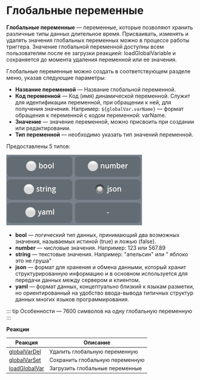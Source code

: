 # Глобальные переменные

**Глобальные переменные** — переменные, которые позволяют хранить различные типы данных длительное время. Присваивать, изменять и 
удалять значения глобальных переменных можно в процессе работы триггера. Значение глобальной переменной доступны всем пользователям 
после ее загрузки реакцией: loadGlobalVariable и сохраняется до момента удаления переменной или ее значения.

Глобальные переменные можно создать в соответствующем разделе меню, указав следующие параметры:

* **Название переменной** — Название глобальной переменной.
* **Код переменной** — Код (имя) динамической переменной. Служит для идентификации переменной, при обращении к ней, для 
 получения значения. Например: `${globalVar.varName}` — формат обращения к переменной с кодом переменной: varName.
* **Значение** — значение переменной, можно присвоить при создании или редактировании.
* **Тип переменной** — необходимо указать тип значений переменной.

Предоставлены 5 типов:


![](./1.png)
* **bool** — логический тип данных, принимающий два возможных значения, называемых истиной (true) и ложью (false).
* **number** — числовые значения. Например: 123 или 567.89
* **string** — текстовые значения. Например: "апельсин" или " яблоко это не груша"
* **json** — формат для хранения и обмена данными, который хранит структурированную информацию и в основном используется для передачи данных между сервером и клиентом.
* **yaml** — формат данных, концептуально близкий к языкам разметки, но ориентированный на удобство ввода-вывода типичных структур данных многих языков программирования.

::: tip  Особенности
— 7600 символов на одну глобальную переменную
:::

 **Реакции**
 
| Реакция                                              | Описание                        |
|------------------------------------------------------|---------------------------------|
| [globalVarDel](/docs/admin/globalvar/globalvardel)   | Удалить глобальную переменную   |
| [globalVarSet](/docs/admin/globalvar/globalvarset)   | Сохранить глобальную переменную |
| [loadGlobalVar](/docs/admin/globalvar/loadGlobalVar) | Загрузить глобальные переменные |
  
